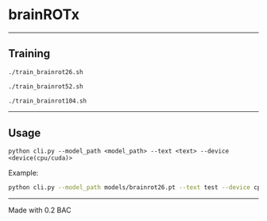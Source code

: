 # brainROTx

---

## Training

```sh
./train_brainrot26.sh
```

```sh
./train_brainrot52.sh
```

```sh
./train_brainrot104.sh
```

---

## Usage

`python cli.py --model_path <model_path> --text <text> --device <device(cpu/cuda)>`

Example:

```sh
python cli.py --model_path models/brainrot26.pt --text test --device cpu
```

---

Made with 0.2 BAC
